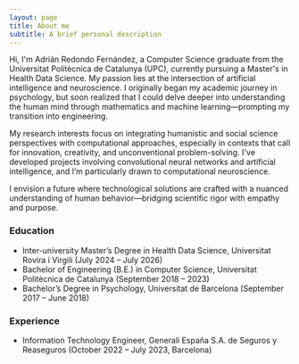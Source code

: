 ```yaml
---
layout: page
title: About me
subtitle: A brief personal description
---
```


Hi, I'm Adrián Redondo Fernández, a Computer Science graduate from the Universitat Politècnica de Catalunya (UPC), currently pursuing a Master's in Health Data Science. My passion lies at the intersection of artificial intelligence and neuroscience. I originally began my academic journey in psychology, but soon realized that I could delve deeper into understanding the human mind through mathematics and machine learning—prompting my transition into engineering.

My research interests focus on integrating humanistic and social science perspectives with computational approaches, especially in contexts that call for innovation, creativity, and unconventional problem-solving. I've developed projects involving convolutional neural networks and artificial intelligence, and I’m particularly drawn to computational neuroscience.

I envision a future where technological solutions are crafted with a nuanced understanding of human behavior—bridging scientific rigor with empathy and purpose.

### Education

- Inter-university Master’s Degree in Health Data Science, Universitat Rovira i Virgili (July 2024 – July 2026)  
- Bachelor of Engineering (B.E.) in Computer Science, Universitat Politècnica de Catalunya (September 2018 – 2023)  
- Bachelor’s Degree in Psychology, Universitat de Barcelona (September 2017 – June 2018)

### Experience

- Information Technology Engineer, Generali España S.A. de Seguros y Reaseguros (October 2022 – July 2023, Barcelona)
